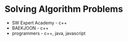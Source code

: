 # Solving Algorithm Problems
- SW Expert Academy - c++
- BAEKJOON - c++
- programmers - c++, java, javascript
